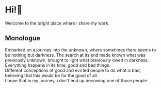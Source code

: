 # Hi!👋
Welcome to the bright place where I share my work.
## Monologue
Embarked on a journey into the unknown, where sometimes there seems to be nothing but darkness. The search at its end made known what was previously unknown, brought to light what previously dwelt in darkness.\
Everything happens in its time, good and bad things.\
Different conceptions of good and evil led people to do what is bad, believing that this would be for the good of all.\
I hope that in my journey, i don't end up becoming one of those people.
